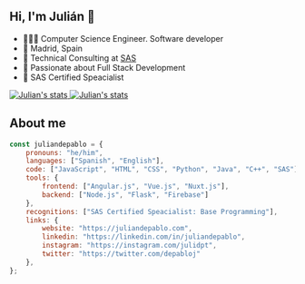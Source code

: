 ## Hi, I'm Julián 👋

- 👨🏻‍💻 Computer Science Engineer. Software developer
- 🏡 Madrid, Spain
- 🏢 Technical Consulting at [SAS](https://www.sas.com)
- 🌱 Passionate about Full Stack Development
- 🏅 SAS Certified Speacialist

<a href="https://github.com/anuraghazra/github-readme-stats">
    <img alt="Julian's stats" src="https://github-readme-stats.vercel.app/api/top-langs/?username=juliandpt&langs_count=3">
</a>

<a href="https://github.com/anuraghazra/github-readme-stats">
    <img alt="Julian's stats" src="https://github-readme-stats.vercel.app/api?username=juliandpt&show_icons=true&theme=vue">
</a>

## About me
```javascript
const juliandepablo = {
    pronouns: "he/him",
    languages: ["Spanish", "English"],
    code: ["JavaScript", "HTML", "CSS", "Python", "Java", "C++", "SAS"],
    tools: {
        frontend: ["Angular.js", "Vue.js", "Nuxt.js"],
        backend: ["Node.js", "Flask", "Firebase"]
    },
    recognitions: ["SAS Certified Speacialist: Base Programming"],
    links: {
        website: "https://juliandepablo.com",
        linkedin: "https://linkedin.com/in/juliandepablo",
        instagram: "https://instagram.com/julidpt",
        twitter: "https://twitter.com/depabloj"
    },
};
```